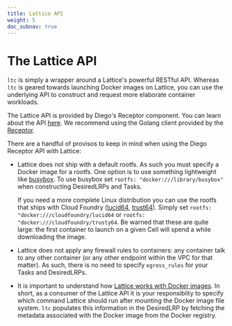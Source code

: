 ```yaml
---
title: Lattice API
weight: 5
doc_subnav: true
---
```


# The Lattice API

`ltc` is simply a wrapper around a Lattice's powerful RESTful API.  Whereas `ltc` is geared towards launching Docker images on Lattice, you can use the underlying API to construct and request more elaborate container workloads.

The Lattice API is provided by Diego's Receptor component.  You can learn about the API [here](https://github.com/cloudfoundry-incubator/receptor/blob/master/doc/README.md).  We recommend using the Golang client provided by the [Receptor](https://github.com/cloudfoundry-incubator/receptor).

There are a handful of provisos to keep in mind when using the Diego Receptor API with Lattice:

- Lattice does not ship with a default rootfs.  As such you must specify a Docker image for a rootfs.  One option is to use something lightweight like [busybox](https://registry.hub.docker.com/_/busybox/).  To use busybox set `rootfs: "docker:///library/busybox"` when constructing DesiredLRPs and Tasks.  
 
  If you need a more complete Linux distribution you can use the rootfs that ships with Cloud Foundry ([lucid64](https://registry.hub.docker.com/u/cloudfoundry/lucid64/), [trust64](https://registry.hub.docker.com/u/cloudfoundry/trusty64/)).  Simply set `rootfs: "docker:///cloudfoundry/lucid64` or `rootfs: "docker:///cloudfoundry/trusty64`.  Be warned that these are quite large: the first container to launch on a given Cell will spend a while downloading the image.
- Lattice does not apply any firewall rules to containers: any container talk to any other container (or any other endpoint within the VPC for that matter).  As such, there is no need to specify `egress_rules` for your Tasks and DesiredLRPs.
- It is important to understand how [Lattice works with Docker images](/docs/troubleshooting.html#how-does-lattice-work-with-docker-images).  In short, as a consumer of the Lattice API it is your responsiblity to specify which command Lattice should run after mounting the Docker image file system.  `ltc` populates this information in the DesiredLRP by fetching the metadata associated with the Docker image from the Docker registry.